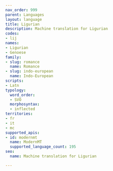 ```yaml
---
nav_order: 999
parent: Languages
layout: language
title: Ligurian
description: Machine translation for Ligurian
codes:
- lij
names:
- Ligurian
- Genoese
family:
- slug: romance
  name: Romance
- slug: indo-european
  name: Indo-European
scripts:
- Latn
typology:
  word_order:
  - SVO
  morphosyntax:
  - inflected
territories:
- fr
- it
- mc
supported_apis:
- id: modernmt
  name: ModernMT
  supported_language_count: 195
seo:
  name: Machine translation for Ligurian

---
```


